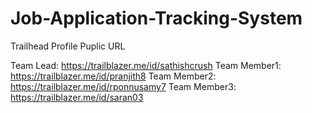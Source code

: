 # Job-Application-Tracking-System

Trailhead Profile Puplic URL

Team Lead: https://trailblazer.me/id/sathishcrush
Team Member1: https://trailblazer.me/id/pranjith8
Team Member2: https://trailblazer.me/id/rponnusamy7
Team Member3: https://trailblazer.me/id/saran03

